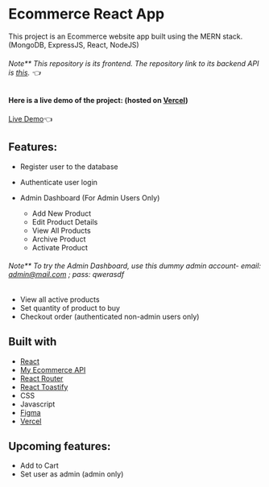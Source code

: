 # Ecommerce React App

This project is an Ecommerce website app built using the MERN stack. (MongoDB, ExpressJS, React, NodeJS)
###### Note** This repository is its frontend. The repository link to its backend API is [this](https://github.com/GITvoren/ecommerce-api). :point_left:

#### Here is a live demo of the project: (hosted on [Vercel](https://vercel.com/))
[Live Demo](https://voren-ecommerce-app.vercel.app/):point_left:





## Features:
- Register user to the database
- Authenticate user login

- Admin Dashboard (For Admin Users Only)
  - Add New Product
  - Edit Product Details
  - View All Products
  - Archive Product
  - Activate Product
 ###### Note** To try the Admin Dashboard, use this dummy admin account- email: admin@mail.com ; pass: qwerasdf

- View all active products
- Set quantity of product to buy
- Checkout order (authenticated non-admin users only)


## Built with


- [React](https://reactjs.org/)
- [My Ecommerce API](https://github.com/GITvoren/ecommerce-api)
- [React Router](https://reactrouter.com/)
- [React Toastify](https://www.npmjs.com/package/react-toastify)
- CSS
- Javascript
- [Figma](https://figma.com/)
- [Vercel](https://vercel.com/)


## Upcoming features:
- Add to Cart
- Set user as admin (admin only)


